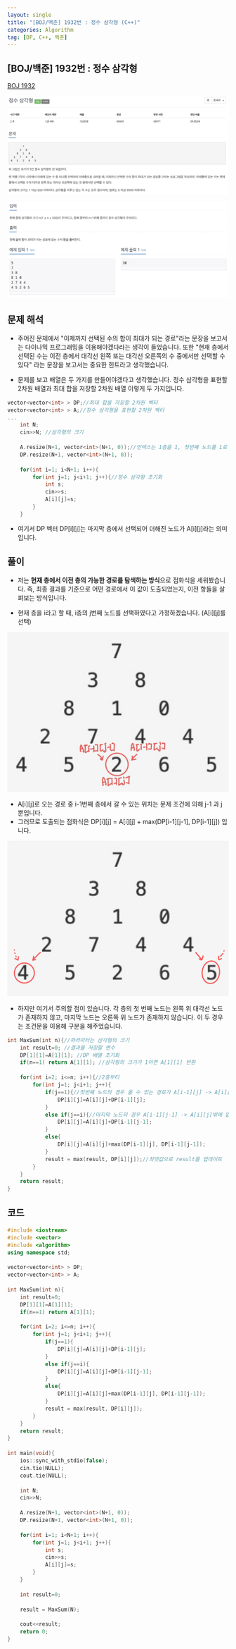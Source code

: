 ```yaml
---
layout: single
title: "[BOJ/백준] 1932번 : 정수 삼각형 (C++)"
categories: Algorithm
tag: [DP, C++, 백준]
---
```


## [BOJ/백준] 1932번 : 정수 삼각형
[BOJ 1932](https://www.acmicpc.net/problem/1932)

![Alt text](/assets/images/1932.png)

![Alt text](/assets/images/1932e.png)

## 문제 해석
- 주어진 문제에서 "이제까지 선택된 수의 합이 최대가 되는 경로"라는 문장을 보고서는 다이나믹 프로그래밍을 이용해야겠다라는 생각이 들었습니다. 또한 "현재 층에서 선택된 수는 이전 층에서 대각선 왼쪽 또는 대각선 오른쪽의 수 중에서만 선택할 수 있다" 라는 문장을 보고서는 중요한 힌트라고 생각했습니다. 

- 문제를 보고 배열은 두 가지를 만들어야겠다고 생각했습니다. 정수 삼각형을 표현할 2차원 배열과 최대 합을 저장할 2차원 배열 이렇게 두 가지입니다.

```cpp
vector<vector<int> > DP;//최대 합을 저장할 2차원 벡터
vector<vector<int> > A;//정수 삼각형을 표현할 2차원 벡터
...
    int N;
    cin>>N; //삼각형의 크기

    A.resize(N+1, vector<int>(N+1, 0));//인덱스는 1층을 1, 첫번째 노드를 1로 표현하기 위해서 N+1로 설정
    DP.resize(N+1, vector<int>(N+1, 0));

    for(int i=1; i<N+1; i++){
        for(int j=1; j<i+1; j++){//정수 삼각형 초기화
            int s;
            cin>>s;
            A[i][j]=s;
        }
    }
```

- 여기서 DP 벡터 DP[i][j]는 마지막 층에서 선택되어 더해진 노드가 A[i][j]라는 의미입니다.

## 풀이
- 저는 **현재 층에서 이전 층의 가능한 경로를 탐색하는 방식**으로 점화식을 세워봤습니다. 즉, 최종 결과를 기준으로 어떤 경로에서 이 값이 도출되었는지, 이전 항들을 살펴보는 방식입니다. 

- 현재 층을 i라고 할 때, i층의 j번째 노드를 선택하였다고 가정하겠습니다. (A[i][j]를 선택) 

![Alt text](/assets/images/1932ex.jpg)

- A[i][j]로 오는 경로 중 i-1번째 층에서 갈 수 있는 위치는 문제 조건에 의해 j-1 과  j 뿐입니다.
- 그러므로 도출되는 점화식은 DP[i][j] = A[i][j] + max(DP[i-1][j-1], DP[i-1][j]) 입니다.

![Alt text](/assets/images/1932ex2.jpeg)

- 하지만 여기서 주의할 점이 있습니다. 각 층의 첫 번째 노드는 왼쪽 위 대각선 노드가 존재하지 않고, 마지막 노드는 오른쪽 위 노드가 존재하지 않습니다. 이 두 경우는 조건문을 이용해 구분을 해주었습니다.

```cpp
int MaxSum(int n){//파라미터는 삼각형의 크기
    int result=0; //결과를 저장할 변수
    DP[1][1]=A[1][1]; //DP 배열 초기화
    if(n==1) return A[1][1]; //삼각형의 크기가 1이면 A[1][1] 반환

    for(int i=2; i<=n; i++){//2층부터
        for(int j=1; j<i+1; j++){
            if(j==1){//첫번째 노드의 경우 올 수 있는 경로가 A[i-1][j] -> A[i][j]밖에 없음
                DP[i][j]=A[i][j]+DP[i-1][j];
            }
            else if(j==i){//마지막 노드의 경우 A[i-1][j-1] -> A[i][j]밖에 없음
                DP[i][j]=A[i][j]+DP[i-1][j-1];
            }
            else{
                DP[i][j]=A[i][j]+max(DP[i-1][j], DP[i-1][j-1]);
            }
            result = max(result, DP[i][j]);//최댓값으로 result를 업데이트
        }
    }
    return result;
}
```

## 코드 

```cpp
#include <iostream>
#include <vector>
#include <algorithm>
using namespace std;

vector<vector<int> > DP;
vector<vector<int> > A;

int MaxSum(int n){
    int result=0;
    DP[1][1]=A[1][1];
    if(n==1) return A[1][1];

    for(int i=2; i<=n; i++){
        for(int j=1; j<i+1; j++){
            if(j==1){
                DP[i][j]=A[i][j]+DP[i-1][j];
            }
            else if(j==i){
                DP[i][j]=A[i][j]+DP[i-1][j-1];
            }
            else{
                DP[i][j]=A[i][j]+max(DP[i-1][j], DP[i-1][j-1]);
            }
            result = max(result, DP[i][j]);
        }
    }
    return result;
}

int main(void){
    ios::sync_with_stdio(false);
    cin.tie(NULL);
    cout.tie(NULL);

    int N; 
    cin>>N; 

    A.resize(N+1, vector<int>(N+1, 0));
    DP.resize(N+1, vector<int>(N+1, 0));

    for(int i=1; i<N+1; i++){
        for(int j=1; j<i+1; j++){
            int s;
            cin>>s;
            A[i][j]=s;
        }
    }

    int result=0;

    result = MaxSum(N);

    cout<<result;
    return 0;
}
```





